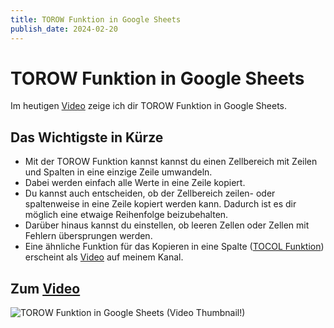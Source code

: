 ```yaml
---
title: TOROW Funktion in Google Sheets
publish_date: 2024-02-20
---
```


# TOROW Funktion in Google Sheets

Im heutigen [Video](https://youtu.be/Hz6XGEtZSkI) zeige ich dir TOROW Funktion in Google Sheets. 

## Das Wichtigste in Kürze

- Mit der TOROW Funktion kannst kannst du einen Zellbereich mit Zeilen und Spalten in eine einzige Zeile umwandeln.
- Dabei werden einfach alle Werte in eine Zeile kopiert.
- Du kannst auch entscheiden, ob der Zellbereich zeilen- oder spaltenweise in eine Zeile kopiert werden kann. Dadurch ist es dir möglich eine etwaige Reihenfolge beizubehalten.
- Darüber hinaus kannst du einstellen, ob leeren Zellen oder Zellen mit Fehlern übersprungen werden.
- Eine ähnliche Funktion für das Kopieren in eine Spalte ([TOCOL Funktion](https://leoofficetutorials.com/sheets/2024/564)) erscheint als [Video](https://youtu.be/_Y9CZXhe2Zw) auf meinem Kanal.

## Zum [Video](https://youtu.be/Hz6XGEtZSkI)

![TOROW Funktion in Google Sheets (Video Thumbnail!)](../../thumbnails/Fertig564.jpg "TOROW Funktion in Google Sheets (Video Thumbnail!)")